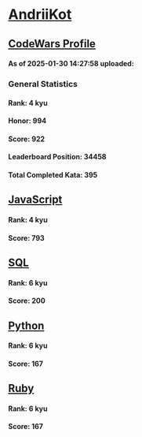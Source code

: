# [AndriiKot](https://www.codewars.com/users/AndriiKot)

## [CodeWars Profile](https://www.codewars.com/users/AndriiKot)

#### As of 2025-01-30 14:27:58 uploaded:

### General Statistics

#### Rank: 4 kyu

#### Honor: 994

#### Score: 922

#### Leaderboard Position: 34458

#### Total Completed Kata: 395



## [JavaScript](https://github.com/AndriiKot/JavaScript__CodeWars)

#### Rank: 4 kyu

#### Score: 793


## [SQL](https://github.com/AndriiKot/SQL__CodeWars)

#### Rank: 6 kyu

#### Score: 200


## [Python](https://github.com/AndriiKot/Python__CodeWars)

#### Rank: 6 kyu

#### Score: 167


## [Ruby](https://github.com/AndriiKot/Ruby__CodeWars)

#### Rank: 6 kyu

#### Score: 167

